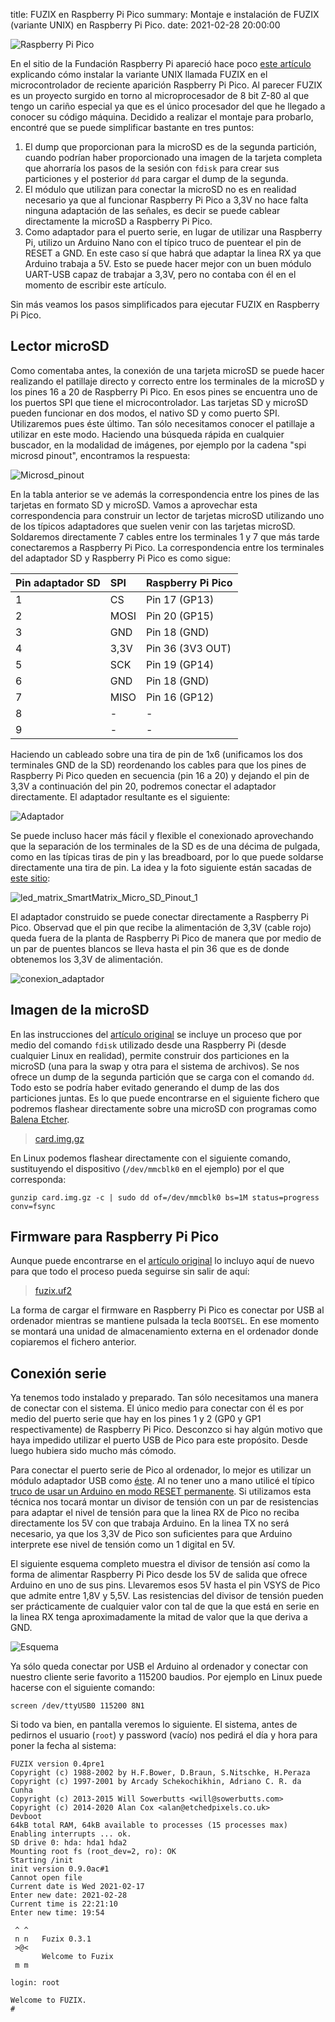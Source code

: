 title: FUZIX en Raspberry Pi Pico
summary: Montaje e instalación de FUZIX (variante UNIX) en Raspberry Pi Pico.
date: 2021-02-28 20:00:00

![Raspberry Pi Pico](/images/posts/fuzix/raspberry-pi-pico.jpg)

En el sitio de la Fundación Raspberry Pi apareció hace poco [este artículo](https://www.raspberrypi.org/blog/how-to-get-started-with-fuzix-on-raspberry-pi-pico/) explicando cómo instalar la variante UNIX llamada FUZIX en el microcontrolador de reciente aparición Raspberry Pi Pico. Al parecer FUZIX es un proyecto surgido en torno al microprocesador de 8 bit Z-80 al que tengo un cariño especial ya que es el único procesador del que he llegado a conocer su código máquina. Decidido a realizar el montaje para probarlo, encontré que se puede simplificar bastante en tres puntos:

1. El dump que proporcionan para la microSD es de la segunda partición, cuando podrían haber proporcionado una imagen de la tarjeta completa que ahorraría los pasos de la sesión con `fdisk` para crear sus particiones y el posterior `dd` para cargar el dump de la segunda.
2. El módulo que utilizan para conectar la microSD no es en realidad necesario ya que al funcionar Raspberry Pi Pico a 3,3V no hace falta ninguna adaptación de las señales, es decir se puede cablear directamente la microSD a Raspberry Pi Pico.
3. Como adaptador para el puerto serie, en lugar de utilizar una Raspberry Pi, utilizo un Arduino Nano con el típico truco de puentear el pin de RESET a GND. En este caso sí que habrá que adaptar la linea RX ya que Arduino trabaja a 5V. Esto se puede hacer mejor con un buen módulo UART-USB capaz de trabajar a 3,3V, pero no contaba con él en el momento de escribir este artículo.

Sin más veamos los pasos simplificados para ejecutar FUZIX en Raspberry Pi Pico.

## Lector microSD

Como comentaba antes, la conexión de una tarjeta microSD se puede hacer realizando el patillaje directo y correcto entre los terminales de la microSD y los pines 16 a 20 de Raspberry Pi Pico. En esos pines se encuentra uno de los puertos SPI que tiene el microcontrolador. Las tarjetas SD y microSD pueden funcionar en dos modos, el nativo SD y como puerto SPI. Utilizaremos pues éste último. Tan sólo necesitamos conocer el patillaje a utilizar en este modo. Haciendo una búsqueda rápida en cualquier buscador, en la modalidad de imágenes, por ejemplo por la cadena "spi microsd pinout", encontramos la respuesta:

![Microsd_pinout](/images/posts/fuzix/Microsd_pinout.png)

En la tabla anterior se ve además la correspondencia entre los pines de las tarjetas en formato SD y microSD. Vamos a aprovechar esta correspondencia para construir un lector de tarjetas microSD utilizando uno de los típicos adaptadores que suelen venir con las tarjetas microSD. Soldaremos directamente 7 cables entre los terminales 1 y 7 que más tarde conectaremos a Raspberry Pi Pico. La correspondencia entre los terminales del adaptador SD y Raspberry Pi Pico es como sigue:

|Pin adaptador SD|SPI|Raspberry Pi Pico|
|:---------------|:--|:----------------|
|1|CS|Pin 17 (GP13)|
|2|MOSI|Pin 20 (GP15)|
|3|GND|Pin 18 (GND)|
|4|3,3V|Pin 36 (3V3 OUT)|
|5|SCK|Pin 19 (GP14)|
|6|GND|Pin 18 (GND)|
|7|MISO|Pin 16 (GP12)|
|8|-|-|
|9|-|-|

Haciendo un cableado sobre una tira de pin de 1x6 (unificamos los dos terminales GND de la SD) reordenando los cables para que los pines de Raspberry Pi Pico queden en secuencia (pin 16 a 20) y dejando el pin de 3,3V a continuación del pin 20, podremos conectar el adaptador directamente. El adaptador resultante es el siguiente:

![Adaptador](/images/posts/fuzix/adaptador.jpg)

Se puede incluso hacer más fácil y flexible el conexionado aprovechando que la separación de los terminales de la SD es de una décima de pulgada, como en las típicas tiras de pin y las breadboard, por lo que puede soldarse directamente una tira de pin. La idea y la foto siguiente están sacadas de [este sitio](https://www.esp8266.com/viewtopic.php?t=16016):

![led_matrix_SmartMatrix_Micro_SD_Pinout_1](/images/posts/fuzix/led_matrix_SmartMatrix_Micro_SD_Pinout_1.jpg)

El adaptador construido se puede conectar directamente a Raspberry Pi Pico. Observad que el pin que recibe la alimentación de 3,3V (cable rojo) queda fuera de la planta de Raspberry Pi Pico de manera que por medio de un par de puentes blancos se lleva hasta el pin 36 que es de donde obtenemos los 3,3V de alimentación.

![conexion_adaptador](/images/posts/fuzix/conexion_adaptador.jpg)

## Imagen de la microSD

En las instrucciones del [artículo original](https://www.raspberrypi.org/blog/how-to-get-started-with-fuzix-on-raspberry-pi-pico/) se incluye un proceso que por medio del comando `fdisk` utilizado desde una Raspberry Pi (desde cualquier Linux en realidad), permite construir dos particiones en la microSD (una para la swap y otra para el sistema de archivos). Se nos ofrece un dump de la segunda partición que se carga con el comando `dd`. Todo esto se podría haber evitado generando el dump de las dos particiones juntas. Es lo que puede encontrarse en el siguiente fichero que podremos flashear directamente sobre una microSD con programas como [Balena Etcher](https://www.balena.io/etcher/).

> [card.img.gz](/files/posts/fuzix/card.img.gz)

En Linux podemos flashear directamente con el siguiente comando, sustituyendo el dispositivo (`/dev/mmcblk0` en el ejemplo) por el que corresponda:

```
gunzip card.img.gz -c | sudo dd of=/dev/mmcblk0 bs=1M status=progress conv=fsync
```

## Firmware para Raspberry Pi Pico

Aunque puede encontrarse en el [artículo original](https://www.raspberrypi.org/blog/how-to-get-started-with-fuzix-on-raspberry-pi-pico/) lo incluyo aquí de nuevo para que todo el proceso pueda seguirse sin salir de aquí:

> [fuzix.uf2](/files/posts/fuzix/fuzix.uf2)

La forma de cargar el firmware en Raspberry Pi Pico es conectar por USB al ordenador mientras se mantiene pulsada la tecla `BOOTSEL`. En ese momento se montará una unidad de almacenamiento externa en el ordenador donde copiaremos el fichero anterior.

## Conexión serie

Ya tenemos todo instalado y preparado. Tan sólo necesitamos una manera de conectar con el sistema. El único medio para conectar con él es por medio del puerto serie que hay en los pines 1 y 2 (GP0 y GP1 respectivamente) de Raspberry Pi Pico. Desconzco si hay algún motivo que haya impedido utilizar el puerto USB de Pico para este propósito. Desde luego hubiera sido mucho más cómodo.

Para conectar el puerto serie de Pico al ordenador, lo mejor es utilizar un módulo adaptador USB como [éste](https://www.banggood.com/RobotDyn-USB-TTL-UART-Serial-Adapter-CP2102-5V-3_3V-USB-A-Module-p-1244766.html). Al no tener uno a mano utilicé el típico [truco de usar un Arduino en modo RESET permanente](/ingenieria/arduino.html#adaptador-serie). Si utilizamos esta técnica nos tocará montar un divisor de tensión con un par de resistencias para adaptar el nivel de tensión para que la linea RX de Pico no reciba directamente los 5V con que trabaja Arduino. En la linea TX no será necesario, ya que los 3,3V de Pico son suficientes para que Arduino interprete ese nivel de tensión como un 1 digital en 5V.

El siguiente esquema completo muestra el divisor de tensión así como la forma de alimentar Raspberry Pi Pico desde los 5V de salida que ofrece Arduino en uno de sus pins. Llevaremos esos 5V hasta el pin VSYS de Pico que admite entre 1,8V y 5,5V. Las resistencias del divisor de tensión pueden ser prácticamente de cualquier valor con tal de que la que está en serie en la linea RX tenga aproximadamente la mitad de valor que la que deriva a GND.

![Esquema](/images/posts/fuzix/fuzix_bb.png)

Ya sólo queda conectar por USB el Arduino al ordenador y conectar con nuestro cliente serie favorito a 115200 baudios. Por ejemplo en Linux puede hacerse con el siguiente comando:

```
screen /dev/ttyUSB0 115200 8N1
```

Si todo va bien, en pantalla veremos lo siguiente. El sistema, antes de pedirnos el usuario (`root`) y password (vacío) nos pedirá el día y hora para poner la fecha al sistema:

```
FUZIX version 0.4pre1
Copyright (c) 1988-2002 by H.F.Bower, D.Braun, S.Nitschke, H.Peraza
Copyright (c) 1997-2001 by Arcady Schekochikhin, Adriano C. R. da Cunha
Copyright (c) 2013-2015 Will Sowerbutts <will@sowerbutts.com>
Copyright (c) 2014-2020 Alan Cox <alan@etchedpixels.co.uk>
Devboot
64kB total RAM, 64kB available to processes (15 processes max)
Enabling interrupts ... ok.
SD drive 0: hda: hda1 hda2
Mounting root fs (root_dev=2, ro): OK
Starting /init
init version 0.9.0ac#1
Cannot open file
Current date is Wed 2021-02-17
Enter new date: 2021-02-28
Current time is 22:21:10
Enter new time: 19:54

 ^ ^
 n n   Fuzix 0.3.1
 >@<
       Welcome to Fuzix
 m m

login: root

Welcome to FUZIX.
#

```
